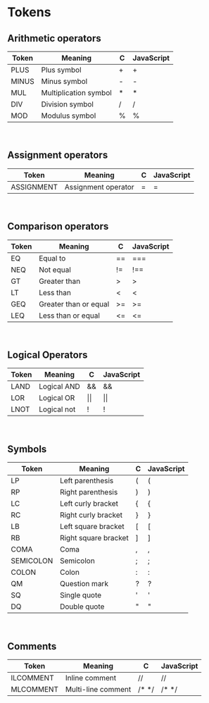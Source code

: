 # Tokens

## Arithmetic operators

| Token      | Meaning                 |      C      | JavaScript |
| ---------- | ----------------------- | ----------- | ---------- |
| PLUS       | Plus symbol             | +           | +          |
| MINUS      | Minus symbol            | -           | -          |
| MUL        | Multiplication symbol   | \*          | \*         |
| DIV        | Division symbol         | /           | /          |
| MOD        | Modulus symbol          | %           | %          |

<br>

## Assignment operators

| Token      | Meaning                 |      C      | JavaScript |
| ---------- | ----------------------- | ----------- | ---------- |
| ASSIGNMENT | Assignment operator     | =           | =          |

<br>

## Comparison operators

| Token      | Meaning                 |      C      | JavaScript |
| ---------- | ----------------------- | ----------- | ---------- |
| EQ         | Equal to                | ==          | ===        |
| NEQ        | Not equal               | !=          | !==        |
| GT         | Greater than            | >           | >          |
| LT         | Less than               | <           | <          |
| GEQ        | Greater than or equal   | >=          | >=         |
| LEQ        | Less than or equal      | <=          | <=         |


<br>

## Logical Operators

| Token      | Meaning                 |      C      | JavaScript |
| ---------- | ----------------------- | ----------- | ---------- |
| LAND       | Logical AND             | &&          | &&         |
| LOR        | Logical OR              | \|\|        | \|\|       |
| LNOT       | Logical not             | !           | !          |


<br>

## Symbols

| Token     | Meaning                     |      C      | JavaScript |
| --------- | --------------------------- | ----------- | ---------- |
| LP        | Left parenthesis            | (           | (          |
| RP        | Right parenthesis           | )           | )          |
| LC        | Left curly bracket          | {           | {          |
| RC        | Right curly bracket         | }           | }          |
| LB        | Left square bracket         | [           | [          |
| RB        | Right square bracket        | ]           | ]          |
| COMA      | Coma                        | ,           | ,          |
| SEMICOLON | Semicolon                   | ;           | ;          |
| COLON     | Colon                       | :           | :          |
| QM        | Question mark               | ?           | ?          |
| SQ        | Single quote                | '           | '          |
| DQ        | Double quote                | "           | "          |

<br>

## Comments

| Token     | Meaning            | C           | JavaScript |
| --------- | ------------------ | ----------- | ---------- |
| ILCOMMENT | Inline comment     | //          | //         |
| MLCOMMENT | Multi-line comment | /\* \*/     | /\* \*/    |

<!-- | EXPONENT   | Exponent symbol         | ^           | ^          | -->